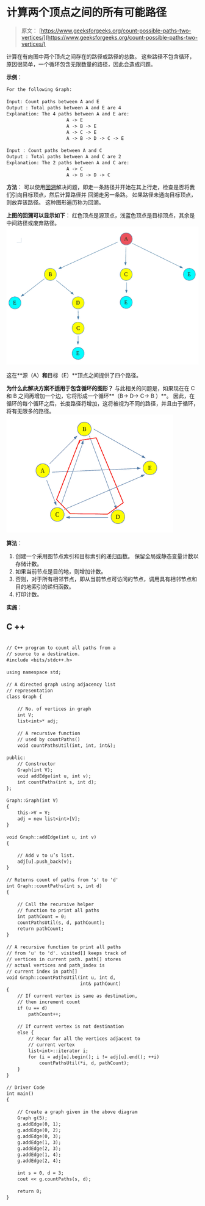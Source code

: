 # 计算两个顶点之间的所有可能路径

> 原文： [https://www.geeksforgeeks.org/count-possible-paths-two-vertices/](https://www.geeksforgeeks.org/count-possible-paths-two-vertices/)

计算在有向图中两个顶点之间存在的路径或路径的总数。 这些路径不包含循环，原因很简单，一个循环包含无限数量的路径，因此会造成问题。

**示例**：

```
For the following Graph:

Input: Count paths between A and E
Output : Total paths between A and E are 4
Explanation: The 4 paths between A and E are:
                      A -> E
                      A -> B -> E
                      A -> C -> E
                      A -> B -> D -> C -> E 

Input : Count paths between A and C
Output : Total paths between A and C are 2
Explanation: The 2 paths between A and C are:
                      A -> C
                      A -> B -> D -> C

```

**方法**：
可以使用[回溯](https://www.geeksforgeeks.org/backtracking-algorithms/)解决问题，即走一条路径并开始在其上行走，检查是否将我们引向目标顶点，然后计算路径并 回溯走另一条路。 如果路径未通向目标顶点，则放弃该路径。
这种图形遍历称为回溯。

**上图的回溯可以显示如下**：
红色顶点是源顶点，浅蓝色顶点是目标顶点，其余是中间路径或废弃路径。
![](img/0fbbcda29a28bee41c11ff54c1edd7a8.png)

这在**源（A）**和**目标（E）**顶点之间提供了四个路径。

**为什么此解决方案不适用于包含循环的图形？**
与此相关的问题是，如果现在在 C 和 B 之间再增加一个边，它将形成一个循环**（B-> D-> C-> B ）**。 因此，在循环的每个循环之后，长度路径将增加，这将被视为不同的路径，并且由于循环，将有无限多的路径。
![](img/62c28e5af1e1bd2ae58aeb4d71f5a66b.png)

**算法**：

1.  创建一个采用图节点索引和目标索引的递归函数。 保留全局或静态变量计数以存储计数。
2.  如果当前节点是目的地，则增加计数。
3.  否则，对于所有相邻节点，即从当前节点可访问的节点，调用具有相邻节点和目的地索引的递归函数。
4.  打印计数。

**实施**：

## C ++

```

// C++ program to count all paths from a 
// source to a destination. 
#include <bits/stdc++.h> 

using namespace std; 

// A directed graph using adjacency list 
// representation 
class Graph { 

    // No. of vertices in graph 
    int V; 
    list<int>* adj; 

    // A recursive function 
    // used by countPaths() 
    void countPathsUtil(int, int, int&); 

public: 
    // Constructor 
    Graph(int V); 
    void addEdge(int u, int v); 
    int countPaths(int s, int d); 
}; 

Graph::Graph(int V) 
{ 
    this->V = V; 
    adj = new list<int>[V]; 
} 

void Graph::addEdge(int u, int v) 
{ 

    // Add v to u’s list. 
    adj[u].push_back(v); 
} 

// Returns count of paths from 's' to 'd' 
int Graph::countPaths(int s, int d) 
{ 

    // Call the recursive helper 
    // function to print all paths 
    int pathCount = 0; 
    countPathsUtil(s, d, pathCount); 
    return pathCount; 
} 

// A recursive function to print all paths 
// from 'u' to 'd'. visited[] keeps track of 
// vertices in current path. path[] stores 
// actual vertices and path_index is 
// current index in path[] 
void Graph::countPathsUtil(int u, int d, 
                           int& pathCount) 
{ 
    // If current vertex is same as destination, 
    // then increment count 
    if (u == d) 
        pathCount++; 

    // If current vertex is not destination 
    else { 
        // Recur for all the vertices adjacent to 
        // current vertex 
        list<int>::iterator i; 
        for (i = adj[u].begin(); i != adj[u].end(); ++i) 
            countPathsUtil(*i, d, pathCount); 
    } 
} 

// Driver Code 
int main() 
{ 

    // Create a graph given in the above diagram 
    Graph g(5); 
    g.addEdge(0, 1); 
    g.addEdge(0, 2); 
    g.addEdge(0, 3); 
    g.addEdge(1, 3); 
    g.addEdge(2, 3); 
    g.addEdge(1, 4); 
    g.addEdge(2, 4); 

    int s = 0, d = 3; 
    cout << g.countPaths(s, d); 

    return 0; 
} 

```